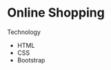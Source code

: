 <h1>Online Shopping</h1>
<p>Technology</p>
<ul>
<li>HTML</li>
<li>CSS</li>
<li>Bootstrap</li>
</ul>
